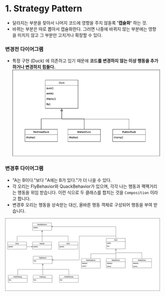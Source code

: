 # 1. Strategy Pattern
- 달라지는 부분을 찾아서 나머지 코드에 영향을 주지 않돋록 **'캡슐화'** 하는 것.
- 바뀌는 부분은 따로 뽑아서 캡슐화한다. 그러면 나중에 바뀌지 않는 부분에는 영향을 미치지 않고 그 부분만 고치거나 확장할 수 있다.

### 변경전 다이어그램
- 특정 구현 (Duck) 에 의존하고 있기 때문에 **코드를 변경하지 않는 이상 행동을 추가하거나 변경하지 힘들다.**
![duck_before_strategy.png](duck_before_strategy.png)

### 변경후 다이어그램
- "A는 B이다."보다 "A에는 B가 있다."가 더 나을 수 있다.
- 각 오리는 FlyBehavior와 QuackBehavior가 있으며, 각각 나는 행동과 꽥꽥거리는 행동을 위임 받습니다. 이런 식으로 두 클래스를 합치는 것을 `Composition` 이라고 합니다.
- 변경후 오리는 행동을 상속받는 대신, 올바른 행동 객체로 구성되어 행동을 부여 받습니다.

![duck_after_strategy.png](duck_after_strategy.png)
